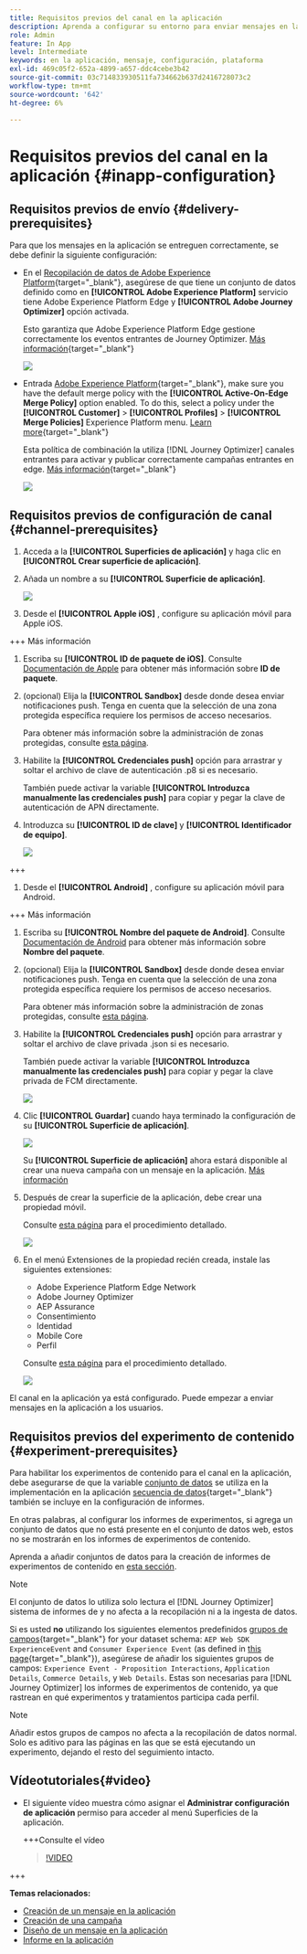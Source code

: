```yaml
---
title: Requisitos previos del canal en la aplicación
description: Aprenda a configurar su entorno para enviar mensajes en la aplicación con Journey Optimizer
role: Admin
feature: In App
level: Intermediate
keywords: en la aplicación, mensaje, configuración, plataforma
exl-id: 469c05f2-652a-4899-a657-ddc4cebe3b42
source-git-commit: 03c714833930511fa734662b637d2416728073c2
workflow-type: tm+mt
source-wordcount: '642'
ht-degree: 6%

---
```


# Requisitos previos del canal en la aplicación {#inapp-configuration}

## Requisitos previos de envío {#delivery-prerequisites}

Para que los mensajes en la aplicación se entreguen correctamente, se debe definir la siguiente configuración:

* En el [Recopilación de datos de Adobe Experience Platform](https://experienceleague.adobe.com/docs/experience-platform/edge/datastreams/overview.html?lang=es){target="_blank"}, asegúrese de que tiene un conjunto de datos definido como en **[!UICONTROL Adobe Experience Platform]** servicio tiene Adobe Experience Platform Edge y **[!UICONTROL Adobe Journey Optimizer]** opción activada.

  Esto garantiza que Adobe Experience Platform Edge gestione correctamente los eventos entrantes de Journey Optimizer. [Más información](https://experienceleague.adobe.com/docs/experience-platform/edge/datastreams/configure.html?lang=es){target="_blank"}

  ![](assets/inapp_config_6.png)

* Entrada [Adobe Experience Platform](https://experienceleague.adobe.com/docs/experience-platform/profile/home.html?lang=es){target="_blank"}, make sure you have the default merge policy with the **[!UICONTROL Active-On-Edge Merge Policy]** option enabled. To do this, select a policy under the **[!UICONTROL Customer]** > **[!UICONTROL Profiles]** > **[!UICONTROL Merge Policies]** Experience Platform menu. [Learn more](https://experienceleague.adobe.com/docs/experience-platform/profile/merge-policies/ui-guide.html#configure){target="_blank"}

  Esta política de combinación la utiliza [!DNL Journey Optimizer] canales entrantes para activar y publicar correctamente campañas entrantes en edge. [Más información](https://experienceleague.adobe.com/docs/experience-platform/profile/merge-policies/ui-guide.html?lang=es){target="_blank"}

  ![](assets/inapp_config_8.png)

## Requisitos previos de configuración de canal {#channel-prerequisites}

1. Acceda a la **[!UICONTROL Superficies de aplicación]** y haga clic en **[!UICONTROL Crear superficie de aplicación]**.

1. Añada un nombre a su **[!UICONTROL Superficie de aplicación]**.

   ![](assets/inapp_config_2b.png)

1. Desde el **[!UICONTROL Apple iOS]** , configure su aplicación móvil para Apple iOS.

+++ Más información

   1. Escriba su **[!UICONTROL ID de paquete de iOS]**. Consulte [Documentación de Apple](https://developer.apple.com/documentation/appstoreconnectapi/bundle_ids) para obtener más información sobre **ID de paquete**.

   1. (opcional) Elija la **[!UICONTROL Sandbox]** desde donde desea enviar notificaciones push. Tenga en cuenta que la selección de una zona protegida específica requiere los permisos de acceso necesarios.

      Para obtener más información sobre la administración de zonas protegidas, consulte [esta página](../administration/sandboxes.md#assign-sandboxes).

   1. Habilite la **[!UICONTROL Credenciales push]** opción para arrastrar y soltar el archivo de clave de autenticación .p8 si es necesario.

      También puede activar la variable **[!UICONTROL Introduzca manualmente las credenciales push]** para copiar y pegar la clave de autenticación de APN directamente.

   1. Introduzca su **[!UICONTROL ID de clave]** y **[!UICONTROL Identificador de equipo]**.

      ![](assets/inapp_config_2.png)

+++

1. Desde el **[!UICONTROL Android]** , configure su aplicación móvil para Android.

+++ Más información

   1. Escriba su **[!UICONTROL Nombre del paquete de Android]**. Consulte [Documentación de Android](https://support.google.com/admob/answer/9972781?hl=en#:~:text=The%20package%20name%20of%20an,supported%20third%2Dparty%20Android%20stores) para obtener más información sobre **Nombre del paquete**.

   1. (opcional) Elija la **[!UICONTROL Sandbox]** desde donde desea enviar notificaciones push. Tenga en cuenta que la selección de una zona protegida específica requiere los permisos de acceso necesarios.

      Para obtener más información sobre la administración de zonas protegidas, consulte [esta página](../administration/sandboxes.md#assign-sandboxes).

   1. Habilite la **[!UICONTROL Credenciales push]** opción para arrastrar y soltar el archivo de clave privada .json si es necesario.

      También puede activar la variable **[!UICONTROL Introduzca manualmente las credenciales push]** para copiar y pegar la clave privada de FCM directamente.

      ![](assets/inapp_config_7.png)

1. Clic **[!UICONTROL Guardar]** cuando haya terminado la configuración de su **[!UICONTROL Superficie de aplicación]**.

   ![](assets/inapp_config_3.png)

   Su **[!UICONTROL Superficie de aplicación]** ahora estará disponible al crear una nueva campaña con un mensaje en la aplicación. [Más información](create-in-app.md)

1. Después de crear la superficie de la aplicación, debe crear una propiedad móvil.

   Consulte [esta página](https://experienceleague.adobe.com/docs/experience-platform/tags/admin/companies-and-properties.html#for-mobile) para el procedimiento detallado.

   ![](assets/inapp_config_4.png)

1. En el menú Extensiones de la propiedad recién creada, instale las siguientes extensiones:

   * Adobe Experience Platform Edge Network
   * Adobe Journey Optimizer
   * AEP Assurance
   * Consentimiento
   * Identidad
   * Mobile Core
   * Perfil

   Consulte [esta página](https://experienceleague.adobe.com/docs/experience-platform/tags/ui/extensions/overview.html#add-a-new-extension) para el procedimiento detallado.

   ![](assets/inapp_config_5.png)

El canal en la aplicación ya está configurado. Puede empezar a enviar mensajes en la aplicación a los usuarios.

## Requisitos previos del experimento de contenido {#experiment-prerequisites}

Para habilitar los experimentos de contenido para el canal en la aplicación, debe asegurarse de que la variable [conjunto de datos](../data/get-started-datasets.md) se utiliza en la implementación en la aplicación [secuencia de datos](https://experienceleague.adobe.com/docs/experience-platform/datastreams/overview.html){target="_blank"} también se incluye en la configuración de informes.

En otras palabras, al configurar los informes de experimentos, si agrega un conjunto de datos que no está presente en el conjunto de datos web, estos no se mostrarán en los informes de experimentos de contenido.

Aprenda a añadir conjuntos de datos para la creación de informes de experimentos de contenido en [esta sección](../campaigns/reporting-configuration.md#add-datasets).

>[!NOTE]
>
>El conjunto de datos lo utiliza solo lectura el [!DNL Journey Optimizer] sistema de informes de y no afecta a la recopilación ni a la ingesta de datos.

Si es usted **no** utilizando los siguientes elementos predefinidos [grupos de campos](https://experienceleague.adobe.com/docs/experience-platform/xdm/tutorials/create-schema-ui.html?lang=es#field-group){target="_blank"} for your dataset schema: `AEP Web SDK ExperienceEvent` and `Consumer Experience Event` (as defined in [this page](https://experienceleague.adobe.com/docs/platform-learn/implement-web-sdk/initial-configuration/configure-schemas.html#add-field-groups){target="_blank"}), asegúrese de añadir los siguientes grupos de campos: `Experience Event - Proposition Interactions`, `Application Details`, `Commerce Details`, y `Web Details`. Estas son necesarias para [!DNL Journey Optimizer] los informes de experimentos de contenido, ya que rastrean en qué experimentos y tratamientos participa cada perfil.

>[!NOTE]
>
>Añadir estos grupos de campos no afecta a la recopilación de datos normal. Solo es aditivo para las páginas en las que se está ejecutando un experimento, dejando el resto del seguimiento intacto.

## Vídeotutoriales{#video}

* El siguiente vídeo muestra cómo asignar el **Administrar configuración de aplicación** permiso para acceder al menú Superficies de la aplicación.

  +++Consulte el vídeo

  >[!VIDEO](https://video.tv.adobe.com/v/3421607)

+++

**Temas relacionados:**

* [Creación de un mensaje en la aplicación ](create-in-app.md)
* [Creación de una campaña](../campaigns/create-campaign.md)
* [Diseño de un mensaje en la aplicación](design-in-app.md)
* [Informe en la aplicación](../reports/campaign-global-report.md#inapp-report)

